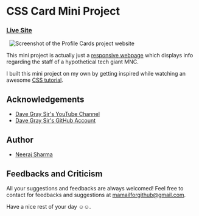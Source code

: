 # CSS Card Mini Project

### [Live Site](https://neerajlosersharma.github.io/CardMiniProject/)

&nbsp;
![Screenshot of the Profile Cards project website](https://www.linkpicture.com/q/Screenshot-2023-02-10-at-20-42-03-Profile-Cards.png)

This mini project is actually just a [responsive webpage](https://en.wikipedia.org/wiki/Responsive_web_design) which displays info regarding the staff of a hypothetical tech giant MNC.

I built this mini project on my own by getting inspired while watching an awesome [CSS tutorial](https://www.youtube.com/watch?v=n4R2E7O-Ngo).

## Acknowledgements

- [Dave Gray Sir's YouTube Channel](https://www.youtube.com/c/DaveGrayTeachesCode)
- [Dave Gray Sir's GitHub Account](https://github.com/gitdagray)

## Author

- [Neeraj Sharma](https://github.com/NeerajLoserSharma)

## Feedbacks and Criticism

All your suggestions and feedbacks are always welcomed! Feel free to contact for feedbacks and suggestions at mamailforgithub@gmail.com.

Have a nice rest of your day ☺️☺️.
